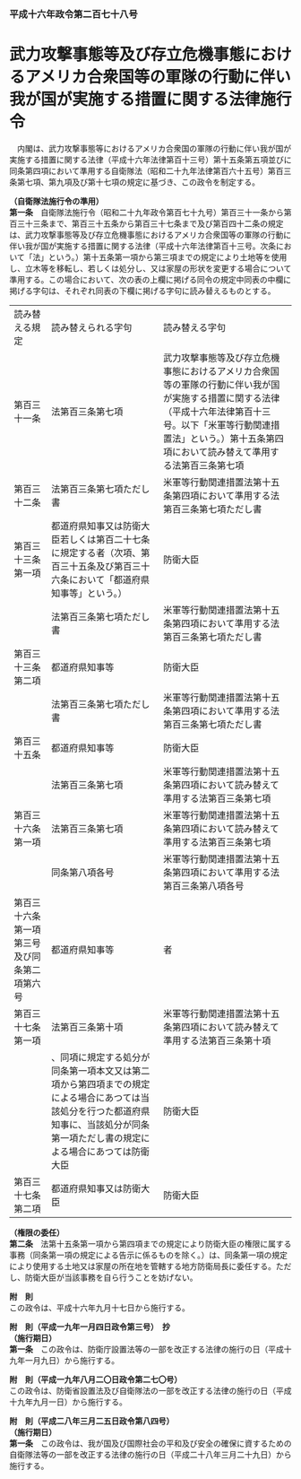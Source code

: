 ### 平成十六年政令第二百七十八号  
# 武力攻撃事態等及び存立危機事態におけるアメリカ合衆国等の軍隊の行動に伴い我が国が実施する措置に関する法律施行令  
　内閣は、武力攻撃事態等におけるアメリカ合衆国の軍隊の行動に伴い我が国が実施する措置に関する法律（平成十六年法律第百十三号）第十五条第五項並びに同条第四項において準用する自衛隊法（昭和二十九年法律第百六十五号）第百三条第七項、第九項及び第十七項の規定に基づき、この政令を制定する。  
  
**（自衛隊法施行令の準用）**  
**第一条**　自衛隊法施行令（昭和二十九年政令第百七十九号）第百三十一条から第百三十三条まで、第百三十五条から第百三十七条まで及び第百四十二条の規定は、武力攻撃事態等及び存立危機事態におけるアメリカ合衆国等の軍隊の行動に伴い我が国が実施する措置に関する法律（平成十六年法律第百十三号。次条において「法」という。）第十五条第一項から第三項までの規定により土地等を使用し、立木等を移転し、若しくは処分し、又は家屋の形状を変更する場合について準用する。この場合において、次の表の上欄に掲げる同令の規定中同表の中欄に掲げる字句は、それぞれ同表の下欄に掲げる字句に読み替えるものとする。  

||||  
| --- | --- | --- |  
|読み替える規定|読み替えられる字句|読み替える字句|  
|第百三十一条|法第百三条第七項|武力攻撃事態等及び存立危機事態におけるアメリカ合衆国等の軍隊の行動に伴い我が国が実施する措置に関する法律（平成十六年法律第百十三号。以下「米軍等行動関連措置法」という。）第十五条第四項において読み替えて準用する法第百三条第七項|  
|第百三十二条|法第百三条第七項ただし書|米軍等行動関連措置法第十五条第四項において準用する法第百三条第七項ただし書|  
|第百三十三条第一項|都道府県知事又は防衛大臣若しくは第百二十七条に規定する者（次項、第百三十五条及び第百三十六条において「都道府県知事等」という。）|防衛大臣|  
||法第百三条第七項ただし書|米軍等行動関連措置法第十五条第四項において準用する法第百三条第七項ただし書|  
|第百三十三条第二項|都道府県知事等|防衛大臣|  
||法第百三条第七項ただし書|米軍等行動関連措置法第十五条第四項において準用する法第百三条第七項ただし書|  
|第百三十五条|都道府県知事等|防衛大臣|  
||法第百三条第七項|米軍等行動関連措置法第十五条第四項において読み替えて準用する法第百三条第七項|  
|第百三十六条第一項|法第百三条第七項|米軍等行動関連措置法第十五条第四項において読み替えて準用する法第百三条第七項|  
||同条第八項各号|米軍等行動関連措置法第十五条第四項において準用する法第百三条第八項各号|  
|第百三十六条第一項第三号及び同条第二項第六号|都道府県知事等|者|  
|第百三十七条第一項|法第百三条第十項|米軍等行動関連措置法第十五条第四項において読み替えて準用する法第百三条第十項|  
||、同項に規定する処分が同条第一項本文又は第二項から第四項までの規定による場合にあつては当該処分を行つた都道府県知事に、当該処分が同条第一項ただし書の規定による場合にあつては防衛大臣|防衛大臣|  
|第百三十七条第二項|都道府県知事又は防衛大臣|防衛大臣|  
  
  
**（権限の委任）**  
**第二条**　法第十五条第一項から第四項までの規定により防衛大臣の権限に属する事務（同条第一項の規定による告示に係るものを除く。）は、同条第一項の規定により使用する土地又は家屋の所在地を管轄する地方防衛局長に委任する。ただし、防衛大臣が当該事務を自ら行うことを妨げない。  
  
**附　則**  
この政令は、平成十六年九月十七日から施行する。  
  
**附　則（平成一九年一月四日政令第三号）　抄**  
**（施行期日）**  
**第一条**　この政令は、防衛庁設置法等の一部を改正する法律の施行の日（平成十九年一月九日）から施行する。  
  
**附　則（平成一九年八月二〇日政令第二七〇号）**  
この政令は、防衛省設置法及び自衛隊法の一部を改正する法律の施行の日（平成十九年九月一日）から施行する。  
  
**附　則（平成二八年三月二五日政令第八四号）**  
**（施行期日）**  
**第一条**　この政令は、我が国及び国際社会の平和及び安全の確保に資するための自衛隊法等の一部を改正する法律の施行の日（平成二十八年三月二十九日）から施行する。  
  
